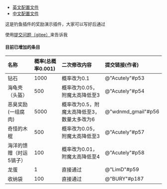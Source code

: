 - [英文配置文件](./example/english.yml)
- [中文配置文件](./example/chinese.yml)

这是钓鱼插件的奖励演示插件，大家可以写好后通过

使用[提交问题（gitee）](https://gitee.com/vlssu/fishing-award/issues/new)来告诉我

#### 目前已增加的条目
| 名称 | 概率(总概率0.001) | 二次修改内容 | 提交链接(作者) |
| :-----| :-----| :-----| :-----|
| 钻石 | 1000 | 概率改为0.1 | @"Acutely"#p53 |
| 海龟壳（头盔） | 500 | 概率改为0.05，附魔太高降低至3 | @"Acutely"#p54 |
| 恶臭奖励(一组腐肉) | 5000 | 概率改为0.5，附魔太高降低至3，数量太多改为6 | @"wdnmd_gmail"#p56 |
| 奇怪的木棍 | 500 | 概率改为0.05，附魔太高降低至3 | @"Acutely"#p57 |
| 海洋的馈赠（时运5镐子） | 100 | 概率改为0.01，附魔太高降低至4 | @"Acutely"#p58 |
| 龙蛋 | 1 | 直接通过 | @"LimD"#p59 |
| 收纳袋 | 100 | 直接通过 | @"BURY"#p187 |